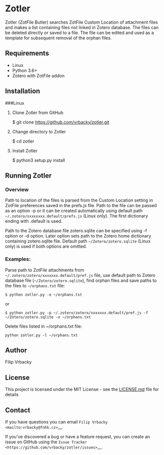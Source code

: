 # Zotler

Zotler (ZotFile Butler) searches ZotFile Custom Location of attachment files and
makes a list containing files not linked in Zotero database. The files can be
deleted directly or saved to a file. The file can be edited and used as a template
for subsequent removal of the orphan files.

## Requirements

* Linux
* Python 3.6+
* Zotero with ZotFile addon

## Installation

###Linux

1. Clone Zotler from GitHub

   $ git clone https://github.com/vrbacky/zotler.git

2. Change directory to Zotler

   $ cd zotler

3. Install Zotler
   
   $ python3 setup.py install


## Running Zotler

### Overview

Path to location of the files is parsed from the Custom Location setting in
ZotFile preferences saved in the prefs.js file. Path to the file can be passed
as an option -p or it can be created automatically using default path
`~/.zotero/xxxxxxxx.default/prefs.js` (Linux only). The first dictionary ending with
.default is used.

Path to the Zotero database file zotero.sqlite can be specified using -f option or
-d option. Later option sets path to the Zotero home dictionary containing
zotero.sqlite file. Default path `~/Zotero/zotero.sqlite` (Linux only) is used
if both options are omitted.

### Examples:

Parse path to ZotFile attachments from `~/.zotero/zotero/xxxxxxx.default/pref.js`
file, use default path to Zotero database file (`~/Zotero/zotero.sqlite`), find
orphan files and save paths to the files to `~/orphans.txt` file:

`$ python zotler.py -o ~/orphans.txt`

or

`$ python zotler.py -p ~/.zotero/zotero/xxxxxxx.default/pref.js
-f ~/Zotero/zotero.sqlite -o ~/orphans.txt`

Delete files listed in ~/orphans.txt file:

`python zotler.py -l ~/orphans.txt`

## Author

Filip Vrbacky

## License

This project is licensed under the MIT License - see the [LICENSE.md](LICENSE.md) file for details

## Contact

If you have questions you can email
`Filip Vrbacky <mailto:vrbacky@fnhk.cz>`__.

If you've discovered a bug or have a feature request, you can create an issue
on GitHub using the
`Issue Tracker <https://github.com/vrbacky/zotler/issues>`__.